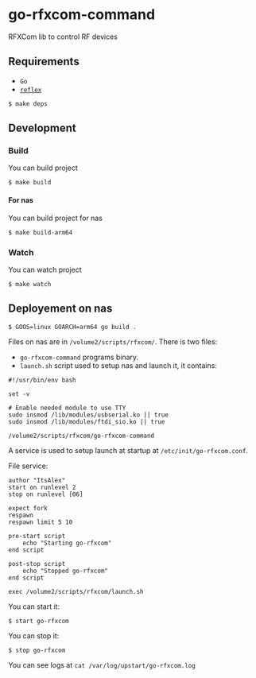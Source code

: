 # go-rfxcom-command

RFXCom lib to control RF devices

## Requirements

- `Go`
- [`reflex`](https://github.com/cespare/reflex)

```
$ make deps
```

## Development

### Build

You can build project

```
$ make build
```

#### For nas

You can build project for nas

```
$ make build-arm64
```

### Watch

You can watch project

```
$ make watch
```

## Deployement on nas

```
$ GOOS=linux GOARCH=arm64 go build .
```

Files on nas are in `/volume2/scripts/rfxcom/`. There is two files:

- `go-rfxcom-command` programs binary.
- `launch.sh` script used to setup nas and launch it, it contains:

```
#!/usr/bin/env bash

set -v

# Enable needed module to use TTY
sudo insmod /lib/modules/usbserial.ko || true
sudo insmod /lib/modules/ftdi_sio.ko || true

/volume2/scripts/rfxcom/go-rfxcom-command
```

A service is used to setup launch at startup at `/etc/init/go-rfxcom.conf`.

File service:

```
author "ItsAlex"
start on runlevel 2
stop on runlevel [06]

expect fork
respawn
respawn limit 5 10

pre-start script
    echo "Starting go-rfxcom"
end script

post-stop script
    echo "Stopped go-rfxcom"
end script

exec /volume2/scripts/rfxcom/launch.sh
```

You can start it:

```
$ start go-rfxcom
```

You can stop it:

```
$ stop go-rfxcom
```

You can see logs at `cat /var/log/upstart/go-rfxcom.log`
